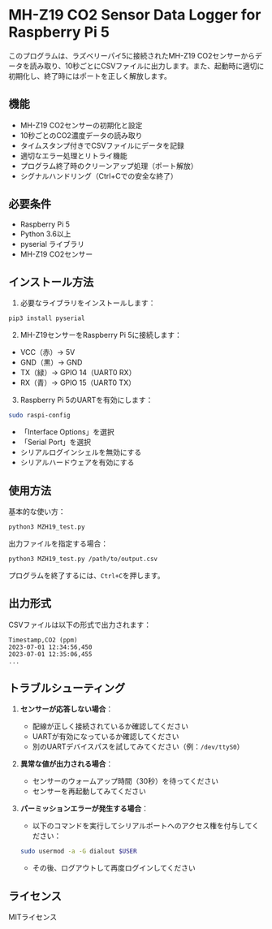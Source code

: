 # MH-Z19 CO2 Sensor Data Logger for Raspberry Pi 5

このプログラムは、ラズベリーパイ5に接続されたMH-Z19 CO2センサーからデータを読み取り、10秒ごとにCSVファイルに出力します。また、起動時に適切に初期化し、終了時にはポートを正しく解放します。

## 機能

- MH-Z19 CO2センサーの初期化と設定
- 10秒ごとのCO2濃度データの読み取り
- タイムスタンプ付きでCSVファイルにデータを記録
- 適切なエラー処理とリトライ機能
- プログラム終了時のクリーンアップ処理（ポート解放）
- シグナルハンドリング（Ctrl+Cでの安全な終了）

## 必要条件

- Raspberry Pi 5
- Python 3.6以上
- pyserial ライブラリ
- MH-Z19 CO2センサー

## インストール方法

1. 必要なライブラリをインストールします：

```bash
pip3 install pyserial
```

2. MH-Z19センサーをRaspberry Pi 5に接続します：

- VCC（赤）→ 5V
- GND（黒）→ GND
- TX（緑）→ GPIO 14（UART0 RX）
- RX（青）→ GPIO 15（UART0 TX）

3. Raspberry Pi 5のUARTを有効にします：

```bash
sudo raspi-config
```

- 「Interface Options」を選択
- 「Serial Port」を選択
- シリアルログインシェルを無効にする
- シリアルハードウェアを有効にする

## 使用方法

基本的な使い方：

```bash
python3 MZH19_test.py
```

出力ファイルを指定する場合：

```bash
python3 MZH19_test.py /path/to/output.csv
```

プログラムを終了するには、`Ctrl+C`を押します。

## 出力形式

CSVファイルは以下の形式で出力されます：

```
Timestamp,CO2 (ppm)
2023-07-01 12:34:56,450
2023-07-01 12:35:06,455
...
```

## トラブルシューティング

1. **センサーが応答しない場合**：
   - 配線が正しく接続されているか確認してください
   - UARTが有効になっているか確認してください
   - 別のUARTデバイスパスを試してみてください（例：`/dev/ttyS0`）

2. **異常な値が出力される場合**：
   - センサーのウォームアップ時間（30秒）を待ってください
   - センサーを再起動してみてください

3. **パーミッションエラーが発生する場合**：
   - 以下のコマンドを実行してシリアルポートへのアクセス権を付与してください：
   ```bash
   sudo usermod -a -G dialout $USER
   ```
   - その後、ログアウトして再度ログインしてください

## ライセンス

MITライセンス